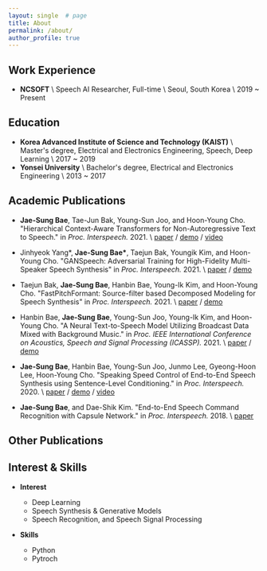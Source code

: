 ```yaml
---
layout: single  # page
title: About
permalink: /about/
author_profile: true
---
```


## Work Experience
- **NCSOFT** \\
Speech AI Researcher, Full-time \\
Seoul, South Korea \\
2019 ~ Present


## Education
- **Korea Advanced Institute of Science and Technology (KAIST)** \\
Master's degree, Electrical and Electronics Engineering, Speech, Deep Learning \\
2017 ~ 2019
- **Yonsei University** \\
Bachelor's degree, Electrical and Electronics Engineering \\
2013 ~ 2017


## Academic Publications
- **Jae-Sung Bae**, Tae-Jun Bak, Young-Sun Joo, and Hoon-Young Cho. "Hierarchical Context-Aware Transformers for Non-Autoregressive Text to Speech." in *Proc. Interspeech.* 2021. \\
[paper]() / [demo]() / [video]()

- Jinhyeok Yang\*, **Jae-Sung Bae\***, Taejun Bak, Youngik Kim, and Hoon-Young Cho. "GANSpeech: Adversarial Training for High-Fidelity Multi-Speaker Speech Synthesis" in *Proc. Interspeech.* 2021. \\
[paper]() / [demo]()

- Taejun Bak, **Jae-Sung Bae**, Hanbin Bae, Young-Ik Kim, and Hoon-Young Cho. "FastPitchFormant: Source-filter based Decomposed Modeling for Speech Synthesis" in *Proc. Interspeech.* 2021. \\
[paper]() / [demo]()

- Hanbin Bae, **Jae-Sung Bae**, Young-Sun Joo, Young-Ik Kim, and Hoon-Young Cho. "A Neural Text-to-Speech Model Utilizing Broadcast Data Mixed with Background Music." in *Proc. IEEE International Conference on Acoustics, Speech and Signal Processing (ICASSP).* 2021. \\
[paper]() / [demo]()

- **Jae-Sung Bae**, Hanbin Bae, Young-Sun Joo, Junmo Lee, Gyeong-Hoon Lee, Hoon-Young Cho. "Speaking Speed Control of End-to-End Speech Synthesis using Sentence-Level Conditioning." in *Proc. Interspeech.* 2020. \\
[paper]() / [demo]() / [video]()

- **Jae-Sung Bae**, and Dae-Shik Kim. "End-to-End Speech Command Recognition with Capsule Network." in *Proc. Interspeech.* 2018. \\
[paper]()


## Other Publications


## Interest & Skills
- **Interest**
    - Deep Learning
    - Speech Synthesis & Generative Models
    - Speech Recognition, and Speech Signal Processing
    
- **Skills**
    - Python
    - Pytroch

